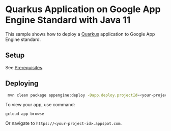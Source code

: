 # Quarkus Application on Google App Engine Standard with Java 11

This sample shows how to deploy a [Quarkus](https://quarkus.io/)
application to Google App Engine standard.

## Setup

See [Prerequisites](../README.md#Prerequisites).

## Deploying

```bash
 mvn clean package appengine:deploy -Dapp.deploy.projectId=<your-project-id>
```

To view your app, use command:
```
gcloud app browse
```
Or navigate to `https://<your-project-id>.appspot.com`.
